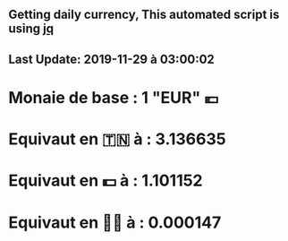 ## Getting daily currency, This automated script is using [jq](https://stedolan.github.io/jq/)
## Last Update:  2019-11-29 à 03:00:02
 # Monaie de base : 1 "EUR" 💶 
 # Equivaut en 🇹🇳 à :  3.136635 
 # Equivaut en 💵 à : 1.101152
 # Equivaut en 🐱‍💻 à :  0.000147
